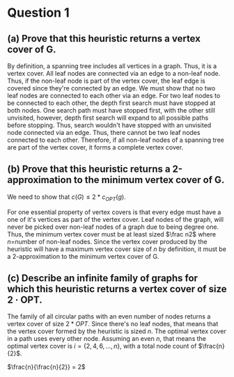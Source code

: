 # Question 1

## (a) Prove that this heuristic returns a vertex cover of G.

By definition, a spanning tree includes all vertices in a graph. Thus, it is a
vertex cover. All leaf nodes are connected via an edge to a non-leaf node. Thus,
if the non-leaf node is part of the vertex cover, the leaf edge is covered since
they're connected by an edge. We must show that no two leaf nodes are connected
to each other via an edge. For two leaf nodes to be connected to each other, the
depth first search must have stopped at both nodes. One search path must have
stopped first, with the other still unvisited, however, depth first search will
expand to all possible paths before stopping. Thus, search wouldn't have stopped
with an unvisited node connected via an edge. Thus, there cannot be two leaf
nodes connected to each other. Therefore, if all non-leaf nodes of a spanning
tree are part of the vertex cover, it forms a complete vertex cover.

## (b) Prove that this heuristic returns a 2-approximation to the minimum vertex cover of G.

We need to show that $c(G) \leq 2*c_{OPT}(g)$.

For one essential property of vertex covers is that every edge must have a one
of it's vertices as part of the vertex cover. Leaf nodes of the graph, will
never be picked over non-leaf nodes of a graph due to being degree one. Thus,
the minimum vertex cover must be at least sized $\frac n2$ where $n=$number of
non-leaf nodes. Since the vertex cover produced by the heuristic will have a
maximum vertex cover size of $n$ by definition, it must be a 2-approximation to
the minimum vertex cover of G.

## (c) Describe an infinite family of graphs for which this heuristic returns a vertex cover of size 2 · OPT.

The family of all circular paths with an even number of nodes returns a vertex
cover of size $2*OPT$. Since there's no leaf nodes, that means that the vertex
cover formed by the heuristic is sized $n$. The optimal vertex cover in a path
uses every other node. Assuming an even $n$, that means the optimal vertex cover
is $i=\{2,4,6,\ldots,n\}$, with a total node count of $\frac{n}{2}$.

$\frac{n}{\frac{n}{2}} = 2$


